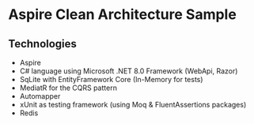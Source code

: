 # Aspire Clean Architecture Sample


## Technologies

 - Aspire
 - C# language using Microsoft .NET 8.0 Framework (WebApi, Razor)
 - SqLite with EntityFramework Core (In-Memory for tests)
 - MediatR for the CQRS pattern
 - Automapper
 - xUnit as testing framework (using Moq & FluentAssertions packages)
 - Redis
